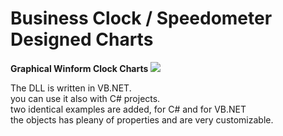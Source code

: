# Business Clock / Speedometer Designed Charts
<b>Graphical Winform Clock Charts</b> 
<img src="http://i.imgur.com/EgrLU9t.png"/>

The DLL is written in VB.NET. <br/>
you can use it also with C# projects. <br/>
two identical examples are added, for C# and for VB.NET <br/>
the objects has pleany of properties and are very customizable.

